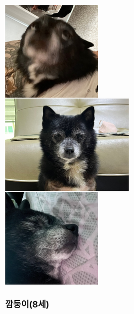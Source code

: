 
<!--
**jongbum97/jongbum97** is a ✨ _special_ ✨ repository because its `README.md` (this file) appears on your GitHub profile.

Here are some ideas to get you started:

- 🔭 I’m currently working on ...
- 🌱 I’m currently learning ...
- 👯 I’m looking to collaborate on ...
- 🤔 I’m looking for help with ...
- 💬 Ask me about ...
- 📫 How to reach me: ...
- 😄 Pronouns: ...
- ⚡ Fun fact: ...
-->

<span>
        <img src="https://github.com/jongbum97/jongbum97/blob/main/left.png?raw=true"  style="height: 300px; width: 300px;">
    </span>
    <span>
        <img src="https://github.com/jongbum97/jongbum97/blob/main/center.png?raw=true"  style="height: 300px; width: 400px;">
    </span>
    <span>
        <img src="https://github.com/jongbum97/jongbum97/blob/main/right.png?raw=true"  style="height: 300px; width: 300px;">
    </span>
    <h1>깜둥이(8세)</h1>
